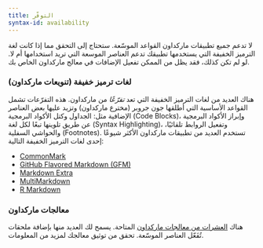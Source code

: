 ```yaml
---
title: التوفّر
syntax-id: availability
---
```


لا تدعم جميع تطبيقات ماركداون القواعد الموسّعة. ستحتاج إلى التحقق مما إذا كانت لغة الترميز الخفيفة التي يستخدمها تطبيقك تدعم العناصر الموسعة التي تريد استخدامها أم لا. لو لم تكن كذلك، فقد يظل من الممكن تفعيل الإضافات في معالج ماركداون الخاص بك.

### لغات ترميز خفيفة (تنويعات ماركداون)

هناك العديد من لغات الترميز الخفيفة التي تعد _تفرّعًا_ من ماركداون. هذه التفرّعات تشمل القواعد الأساسية التي أطلقها جون جروبر (مخترع ماركداون) وتزيد عليها بعض العناصر الإضافية مثل: الجداول وكتل الأكواد البرمجية (Code Blocks)، وإبراز الأكواد البرمجية عن طريق تلوينها تبعًا لكل لغة (Syntax Highlighting)، وتفعيل الروابط تلقائيًا، والحواشي السفلية (Footnotes). تستخدم العديد من تطبيقات ماركداون الأكثر شيوعًا إحدى لغات الترميز الخفيفة التالية:

- [CommonMark](https://commonmark.org/)
- [GitHub Flavored Markdown (GFM)](https://github.github.com/gfm/)
- [Markdown Extra](https://michelf.ca/projects/php-markdown/extra/)
-  [MultiMarkdown](https://fletcherpenney.net/multimarkdown/)
-  [R Markdown](https://rmarkdown.rstudio.com/)

### معالجات ماركداون

هناك [العشرات من معالجات ماركداون](https://github.com/markdown/markdown.github.com/wiki/Implementations) المتاحة. يسمح لك العديد منها بإضافة ملحقات تُفَعّل العناصر الموسّعة. تحقق من توثيق معالجك لمزيد من المعلومات.
